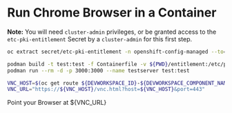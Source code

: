 # Run Chrome Browser in a Container

__Note:__ You will need `cluster-admin` privileges, or be granted access to the `etc-pki-entitlement` Secret by a `cluster-admin` for this first step.

```bash
oc extract secret/etc-pki-entitlement -n openshift-config-managed --to=entitlement --confirm
```

```bash
podman build -t test:test -f Containerfile -v ${PWD}/entitlement:/etc/pki/entitlement:Z .
podman run --rm -d -p 3000:3000 --name testserver test:test 

VNC_HOST=$(oc get route ${DEVWORKSPACE_ID}-${DEVWORKSPACE_COMPONENT_NAME}-3000-tiger-vnc -o jsonpath={.spec.host})
VNC_URL="https://${VNC_HOST}/vnc.html?host=${VNC_HOST}&port=443"
```

Point your Browser at ${VNC_URL}
